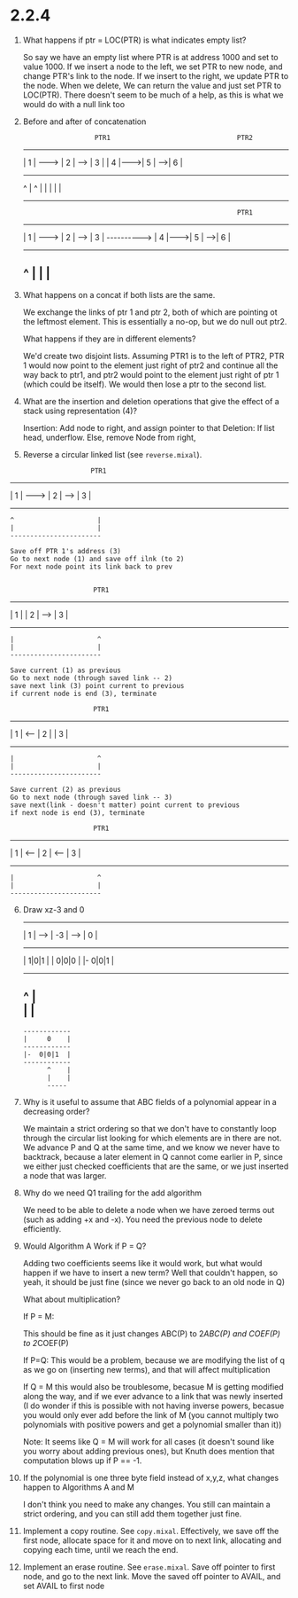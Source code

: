 # 2.2.4 

1)  What happens if ptr = LOC(PTR) is what indicates empty list?

    So say we have an empty list where PTR is at address 1000 and set to value 1000. If we insert a node to the left,
    we set PTR to new node, and change PTR's link to the node. If we insert to the right, we update PTR to the node.
    When we delete, We can return the value and just set PTR to LOC(PTR). There doesn't seem to be much of a help, as this is what we would do with a null link too

2) Before and after of concatenation

                         PTR1                                PTR2
   -----      -----     -----             -----    -----    -----
   | 1 | ---> | 2 | --> | 3 |             | 4 |--->| 5 | -->| 6 |
   -----      -----     -----             -----    -----    -----
    ^                     |                  ^                 |
    |                     |                  |                 |
    -----------------------                  -------------------


                                                             PTR1
   -----      -----     -----             -----    -----    -----
   | 1 | ---> | 2 | --> | 3 | ----------> | 4 |--->| 5 | -->| 6 |
   -----      -----     -----             -----    -----    -----
    ^                                                         |
    |                                                         |
    -----------------------------------------------------------

3)  What happens on a concat if both lists are the same.

    We exchange the links of ptr 1 and ptr 2, both of which are pointing ot the leftmost element.
    This is essentially a no-op, but we do null out ptr2.

    What happens if they are in different elements? 

    We'd create two disjoint lists. Assuming PTR1 is to the left of PTR2, PTR 1 would now point to the element just right of 
    ptr2 and continue all the way back to ptr1, and ptr2 would point to the element just right of ptr 1 (which could be itself). We would then lose a ptr to the second list.

4)  What are the insertion and deletion operations that give the effect of a stack using representation (4)?

    Insertion:
        Add node to right, and assign pointer to that
    Deletion:
        If list head, underflow. Else, remove Node from right,

5)  Reverse a circular linked list (see `reverse.mixal`).  

                         PTR1
   -----      -----     -----
   | 1 | ---> | 2 | --> | 3 |
   -----      -----     -----
    ^                     |  
    |                     |  
    -----------------------

    Save off PTR 1's address (3)
    Go to next node (1) and save off ilnk (to 2)
    For next node point its link back to prev

    
                         PTR1
   -----      -----     -----
   | 1 |      | 2 | --> | 3 |
   -----      -----     -----
    |                     ^  
    |                     |  
    -----------------------

    Save current (1) as previous
    Go to next node (through saved link -- 2)
    save next link (3) point current to previous
    if current node is end (3), terminate

                         PTR1
   -----      -----     -----
   | 1 | <--  | 2 |     | 3 |
   -----      -----     -----
    |                     ^  
    |                     |  
    -----------------------
    
    Save current (2) as previous
    Go to next node (through saved link -- 3)
    save next(link - doesn't matter) point current to previous
    if next node is end (3), terminate

                         PTR1
   -----      -----     -----
   | 1 | <--  | 2 | <-- | 3 |
   -----      -----     -----
    |                     ^  
    |                     |  
    -----------------------

6) Draw xz-3 and 0
                                                   
   --------      ---------      ------------
   |   1   | --> |  -3   |  --> |     0    |
   --------      --------       ------------
   | 1|0|1 |     | 0|0|0 |      |-  0|0|1  |
   ---------     ---------      ------------
    ^                                 |  
    |                                 |  
    -----------------------------------
    

       ------------
       |     0    |
       ------------
       |-  0|0|1  |
       ------------
             ^    |  
             |    |  
             -----

7)  Why is it useful to assume that ABC fields of a polynomial appear in a decreasing order?

    We maintain a strict ordering so that we don't have to constantly loop through the circular list looking
    for which elements are in there are not. We advance P and Q at the same time, and  we know we never have to backtrack, because a later element in Q cannot come earlier in P, since we either just checked coefficients that are the same,
    or we just inserted a node that was larger.

8) Why do we need Q1 trailing for the add algorithm

   We need to be able to delete a node when we have zeroed terms out (such as adding +x and -x). You need the 
   previous node to delete efficiently.


9) Would Algorithm A Work if P = Q? 

   Adding two coefficients seems like it would work, but what would happen if we have to insert a new term?
   Well that couldn't happen, so yeah, it should be just fine (since we never go back to an old node in Q)

   What about multiplication?

   If P = M:

    This should be fine as it just changes ABC(P) to 2*ABC(P) and COEF(P) to 2*COEF(P)

   If P=Q:
        This would be a problem, because we are modifying the list of q as we go on (inserting new terms), and 
        that will affect multiplication

   If Q = M this would also be troublesome, becasue M is getting modified along the way, and if we ever advance to a link that was newly inserted (I do wonder if this is possible with not having inverse powers, becasue you would only ever add before the link of M (you cannot multiply two polynomials with positive powers and get a polynomial smaller than it))
    

    Note: It seems like Q = M will work for all cases (it doesn't sound like you worry about adding previous ones), but Knuth does mention that computation blows up if P == -1.

10) If the polynomial is one three byte field instead of x,y,z, what changes happen to Algorithms A and M

    

    I don't think you need to make any changes. You still can maintain a strict ordering, and you can still add them together
    just fine.

11) Implement a copy routine. See `copy.mixal`. Effectively, we save off the first node, allocate space for it and move on to next link, allocating and copying each time, until we reach the end. 

12) Implement an erase routine. See `erase.mixal`. Save off pointer to first node, and go to the next link. Move the saved off pointer to AVAIL, and set AVAIL to first node